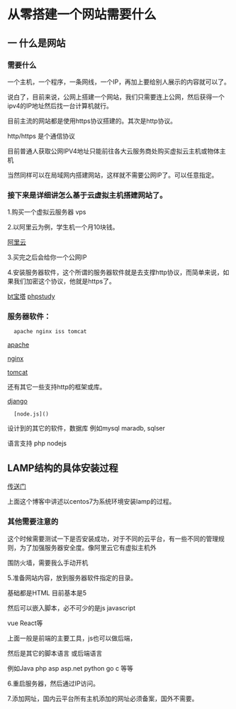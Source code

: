 # 从零搭建一个网站需要什么

## 一 什么是网站

### 需要什么

一个主机，一个程序，一条网线，一个IP，再加上要给别人展示的内容就可以了。

说白了，目前来说，公网上搭建一个网站，我们只需要连上公网，然后获得一个ipv4的IP地址然后找一台计算机就行。

目前主流的网站都是使用https协议搭建的。其次是http协议。

http/https 是个通信协议

目前普通人获取公网IPV4地址只能前往各大云服务商处购买虚拟云主机或物体主机

当然同样可以在局域网内搭建网站，这样就不需要公网IP了。可以任意指定。


### 接下来是详细讲怎么基于云虚拟主机搭建网站了。

1.购买一个虚拟云服务器 vps

2.以阿里云为例，学生机一个月10块钱。


[阿里云](https://www.aliyun.com/)


3.买完之后会给你一个公网IP


4.安装服务器软件，这个所谓的服务器软件就是去支撑http协议，而简单来说，如果我们加密这个协议，他就是https了。

[bt宝塔](https://www.bt.cn/)
[phpstudy](https://www.xp.cn/)

### 服务器软件：

      apache nginx iss tomcat
      
[apache](https://httpd.apache.org/)
      
[nginx](http://nginx.org/)
      
[tomcat](https://tomcat.apache.org/)
 
 还有其它一些支持http的框架或库。
 
[django](https://www.djangoproject.com/)
      
      [node.js]()
      
      
设计到的其它的软件，数据库 例如mysql maradb, sqlser

语言支持 php nodejs

## LAMP结构的具体安装过程

[传送门](https://blog.csdn.net/qq_20081893/article/details/102130841)

上面这个博客中讲述以centos7为系统环境安装lamp的过程。

### 其他需要注意的

这个时候需要测试一下是否安装成功，对于不同的云平台，有一些不同的管理规则，为了加强服务器安全度。像阿里云它有虚拟主机外

围防火墙，需要我么手动开机

5.准备网站内容，放到服务器软件指定的目录。

基础都是HTML 目前基本是5

然后可以嵌入脚本，必不可少的是js javascript

vue React等

上面一般是前端的主要工具，js也可以做后端，

然后是其它的脚本语言 或后端语言

例如Java php asp asp.net python go c 等等

6.重启服务器，然后通过IP访问。

7.添加网址，国内云平台所有主机添加的网址必须备案，国外不需要。
